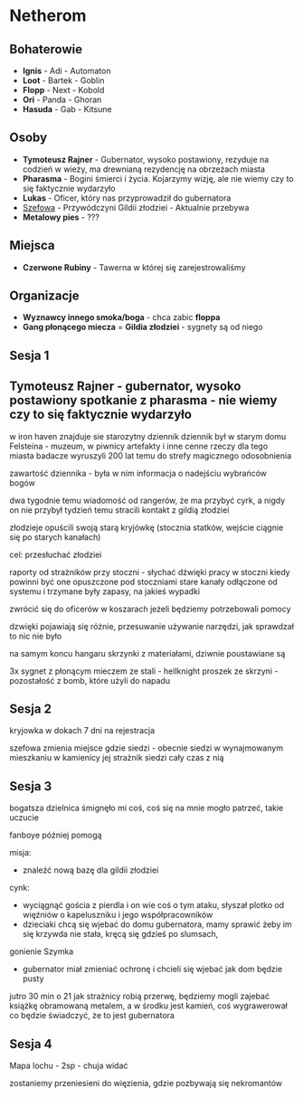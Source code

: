 # Netherom

## Bohaterowie

- **Ignis**  - Adi     - Automaton 
- **Loot**   - Bartek  - Goblin
- **Flopp**  - Next    - Kobold
- **Ori**    - Panda   - Ghoran
- **Hasuda** - Gab     - Kitsune

## Osoby

- **Tymoteusz Rajner** - Gubernator, wysoko postawiony, rezyduje na codzień w wieży, ma drewnianą rezydencję na obrzeżach miasta
- **Pharasma** - Bogini śmierci i życia. Kojarzymy wizję, ale nie wiemy czy to się faktycznie wydarzyło
- **Lukas** - Oficer, który nas przyprowadził do gubernatora
- [Szefowa](Gildia) - Przywódczyni Gildii złodziei - Aktualnie przebywa
- **Metalowy pies** - ???


## Miejsca
- **Czerwone Rubiny** - Tawerna w której się zarejestrowaliśmy 

## Organizacje 
- **Wyznawcy innego smoka/boga** - chca zabic **floppa**
- <a name="Gildia">**Gang płonącego miecza** = **Gildia złodziei**</a> - sygnety są od niego

## Sesja 1
Tymoteusz Rajner - gubernator, wysoko postawiony spotkanie z pharasma - nie wiemy czy to się faktycznie wydarzyło
------------------
w iron haven znajduje sie starozytny dziennik
dziennik był w starym domu Felsteina - muzeum, w piwnicy artefakty i inne cenne rzeczy dla tego miasta badacze wyruszyli 200 lat temu do strefy magicznego odosobnienia

zawartość dziennika - była w nim informacja o nadejściu wybrańców bogów

dwa tygodnie temu wiadomość od rangerów, że ma przybyć cyrk, a nigdy on nie przybył tydzień temu stracili kontakt z gildią złodziei

złodzieje opuścili swoją starą kryjówkę (stocznia statków, wejście ciągnie się po starych kanałach)

cel: przesłuchać złodziei

raporty od strażników przy stoczni - słychać dźwięki pracy w stoczni kiedy powinni być one opuszczone pod stoczniami stare kanały odłączone od systemu i trzymane były zapasy, na jakieś wypadki

zwrócić się do oficerów w koszarach jeżeli będziemy potrzebowali pomocy 

dzwięki pojawiają się różnie, przesuwanie używanie narzędzi, jak sprawdzał to nic nie było 

na samym koncu hangaru skrzynki z materiałami, dziwnie poustawiane są 

3x sygnet z płonącym mieczem ze stali - hellknight 
proszek ze skrzyni - pozostałość z bomb, które użyli do napadu

## Sesja 2

kryjowka w dokach 
7 dni na rejestracja 


szefowa zmienia miejsce gdzie siedzi - obecnie siedzi w wynajmowanym mieszkaniu w kamienicy jej strażnik siedzi cały czas z nią

## Sesja 3

bogatsza dzielnica 
śmignęło mi coś, coś się na mnie mogło patrzeć, takie uczucie

fanboye później pomogą

misja:
- znaleźć nową bazę dla gildii złodziei

cynk:
- wyciągnąć gościa z pierdla i on wie coś o tym ataku, słyszał plotko od więźniów o kapeluszniku i jego współpracowników
- dzieciaki chcą się wjebać do domu gubernatora, mamy sprawić żeby im się krzywda nie stała, kręcą się gdzieś po slumsach, 

gonienie Szymka

- gubernator miał zmieniać ochronę i chcieli się wjebać jak dom będzie pusty 

jutro 30 min o 21 jak strażnicy robią przerwę, będziemy mogli zajebać książkę obramowaną metalem, a w środku jest kamień, coś wygrawerował co będzie świadczyć, że to jest gubernatora


## Sesja 4

Mapa lochu - 2sp - chuja widać 

zostaniemy przeniesieni do więzienia, gdzie pozbywają się nekromantów
